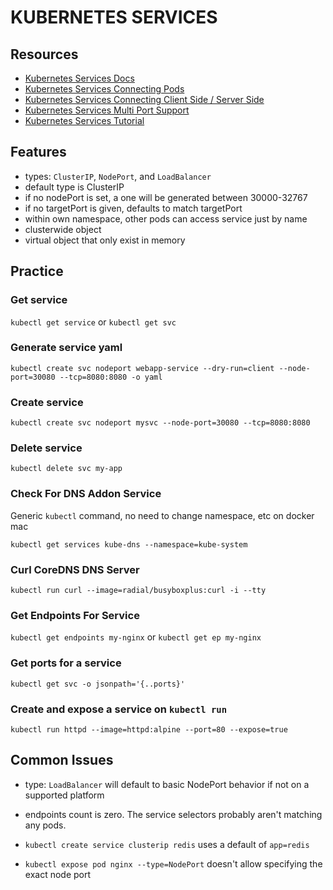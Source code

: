 # KUBERNETES SERVICES

## Resources

- [Kubernetes Services Docs](https://kubernetes.io/docs/concepts/services-networking/service)
- [Kubernetes Services Connecting Pods](https://kubernetes.io/docs/concepts/services-networking/connect-applications-service/)
- [Kubernetes Services Connecting Client Side / Server Side](https://kubernetes.io/docs/tasks/access-application-cluster/connecting-frontend-backend/)
- [Kubernetes Services Multi Port Support](https://kubernetes.io/docs/concepts/services-networking/service/#multi-port-services)
- [Kubernetes Services Tutorial](https://kubernetes.io/docs/tutorials/kubernetes-basics/expose/expose-intro/)

## Features

- types: `ClusterIP`, `NodePort`, and `LoadBalancer`
- default type is ClusterIP
- if no nodePort is set, a one will be generated between 30000-32767
- if no targetPort is given, defaults to match targetPort
- within own namespace, other pods can access service just by name
- clusterwide object
- virtual object that only exist in memory

## Practice

### Get service
`kubectl get service` or `kubectl get svc`

### Generate service yaml
`kubectl create svc nodeport webapp-service --dry-run=client --node-port=30080 --tcp=8080:8080 -o yaml`

### Create service
`kubectl create svc nodeport mysvc --node-port=30080 --tcp=8080:8080`

### Delete service

`kubectl delete svc my-app`

### Check For DNS Addon Service

Generic `kubectl` command, no need to change namespace, etc on docker mac

`kubectl get services kube-dns --namespace=kube-system`

### Curl CoreDNS DNS Server

`kubectl run curl --image=radial/busyboxplus:curl -i --tty`

### Get Endpoints For Service

`kubectl get endpoints my-nginx` or `kubectl get ep my-nginx`

### Get ports for a service
`kubectl get svc -o jsonpath='{..ports}'`

### Create and expose a service on `kubectl run`

`kubectl run httpd --image=httpd:alpine --port=80 --expose=true`

## Common Issues

- type: `LoadBalancer` will default to basic NodePort behavior if not on a supported platform

- endpoints count is zero. The service selectors probably aren't matching any pods.
- `kubectl create service clusterip redis` uses a default of `app=redis`
- `kubectl expose pod nginx --type=NodePort` doesn't allow specifying the exact node port
